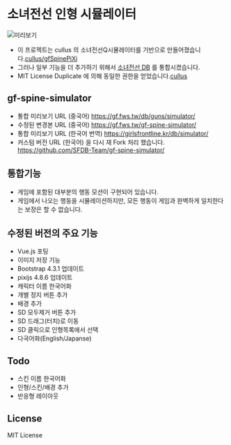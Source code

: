 # 소녀전선 인형 시뮬레이터

![미리보기](https://raw.githubusercontent.com/wsmwason/gf-spine-simulator/master/images/preview.png)

 * 이 프로젝트는 cullus 의 소녀전선Q시뮬레이터를 기반으로 만들어졌습니다.[cullus/gfSpinePiXi](https://github.com/cullus/gfSpinePiXi)
 * 그러나 일부 기능을 더 추가하기 위해서 [소녀전선 DB](https://gf.fws.tw/) 를 통합시켰습니다.
 * MIT License Duplicate 에 의해 동일한 권한을 얻었습니다.[cullus](https://github.com/cullus)

## gf-spine-simulator

 * 통합 미리보기 URL (중국어) https://gf.fws.tw/db/guns/simulator/
 * 수정된 변경본 URL (중국어) https://gf.fws.tw/gf-spine-simulator/
 * 통합 미리보기 URL (한국어 번역) https://girlsfrontline.kr/db/simulator/
 * 커스텀 버전   URL (한국어) 을 다시 재 Fork 처리 했습니다. https://github.com/SFDB-Team/gf-spine-simulator/

## 통합기능

 * 게임에 포함된 대부분의 행동 모션이 구현되어 있습니다.
 * 게임에서 나오는 행동을 시뮬레이션하지만, 모든 행동이 게임과 완벽하게 일치한다는 보장은 할 수 없습니다.

## 수정된 버전의 주요 기능
 
 * Vue.js 포팅
 * 이미지 저장 기능
 * Bootstrap 4.3.1 업데이트
 * pixijs 4.8.6 업데이트
 * 캐릭터 이름 한국어화
 * 개별 정지 버튼 추가
 * 배경 추가
 * SD 모두제거 버튼 추가
 * SD 드래그(터치)로 이동
 * SD 클릭으로 인형목록에서 선택
 * 다국어화(English/Japanse)

## Todo

 * 스킨 이름 한국어화
 * 인형/스킨/배경 추가
 * 반응형 레이아웃

## License

MIT License